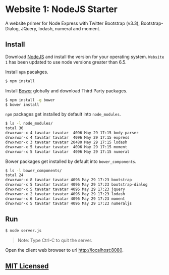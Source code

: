 # Website 1: NodeJS Starter

A website primer for Node Express with Twitter Bootstrap (v3.3), Bootstrap-Dialog, JQuery, lodash, numeral and moment.

## Install

Download [NodeJS](https://nodejs.org/en/) and install the version for your operating system. `Website 1` has been updated to use node versions greater than 6.5.

Install `npm` pacakges.

```bash
$ npm install
```

Install [Bower](https://www.npmjs.com/package/bower) globally and download Third Party packages.

```bash
$ npm install -g bower
$ bower install
```

`npm` packages get installed by default into `node_modules`.

```bash
$ ls -l node_modules/
total 36
drwxrwxr-x 4 tavatar tavatar  4096 May 29 17:15 body-parser
drwxrwxr-x 4 tavatar tavatar  4096 May 29 17:15 express
drwxrwxr-x 3 tavatar tavatar 20480 May 29 17:15 lodash
drwxrwxr-x 5 tavatar tavatar  4096 May 29 17:15 moment
drwxrwxr-x 5 tavatar tavatar  4096 May 29 17:15 numeral
```

Bower packages get installed by default into `bower_components`. 

```bash
$ ls -l bower_components/
total 24
drwxrwxr-x 8 tavatar tavatar 4096 May 29 17:23 bootstrap
drwxrwxr-x 5 tavatar tavatar 4096 May 29 17:23 bootstrap-dialog
drwxrwxr-x 5 tavatar tavatar 4096 May 29 17:23 jquery
drwxrwxr-x 2 tavatar tavatar 4096 May 29 17:23 lodash
drwxrwxr-x 6 tavatar tavatar 4096 May 29 17:23 moment
drwxrwxr-x 5 tavatar tavatar 4096 May 29 17:23 numeraljs
```

## Run

```bash
$ node server.js
```

> Note: Type Ctrl-C to quit the server.

Open the client web browser to url [http://localhost:8080](http://localhost:8080).

## [MIT Licensed](LICENSE)
